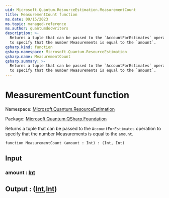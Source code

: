 ```yaml
---
uid: Microsoft.Quantum.ResourceEstimation.MeasurementCount
title: MeasurementCount function
ms.date: 09/15/2023
ms.topic: managed-reference
ms.author: quantumdocwriters
description: >-
  Returns a tuple that can be passed to the `AccountForEstimates` operation
  to specify that the number Measurements is equal to the `amount`.
qsharp.kind: function
qsharp.namespace: Microsoft.Quantum.ResourceEstimation
qsharp.name: MeasurementCount
qsharp.summary: >-
  Returns a tuple that can be passed to the `AccountForEstimates` operation
  to specify that the number Measurements is equal to the `amount`.
---
```


# MeasurementCount function

Namespace: [Microsoft.Quantum.ResourceEstimation](xref:Microsoft.Quantum.ResourceEstimation)

Package: [Microsoft.Quantum.QSharp.Foundation](https://nuget.org/packages/Microsoft.Quantum.QSharp.Foundation)


Returns a tuple that can be passed to the `AccountForEstimates` operationto specify that the number Measurements is equal to the `amount`.

```qsharp
function MeasurementCount (amount : Int) : (Int, Int)
```


## Input

### amount : [Int](xref:microsoft.quantum.qsharp.valueliterals#int-literals)





## Output : ([Int](xref:microsoft.quantum.qsharp.valueliterals#int-literals),[Int](xref:microsoft.quantum.qsharp.valueliterals#int-literals))

